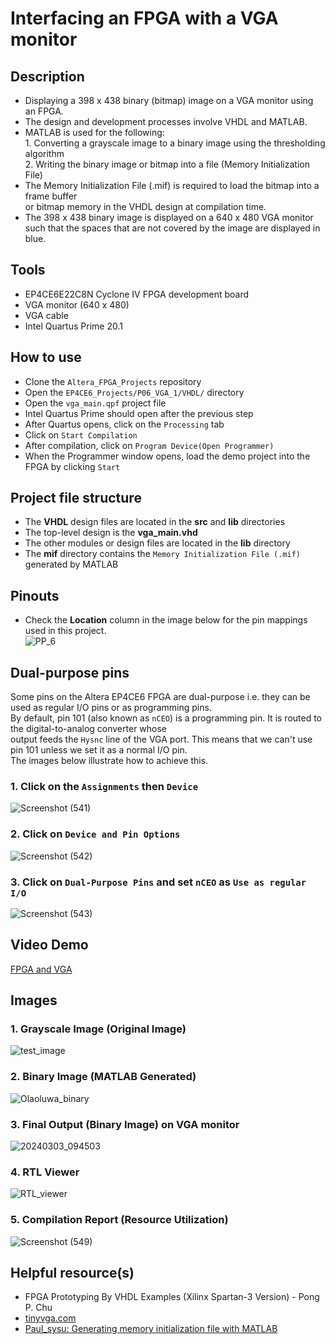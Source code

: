 # Interfacing an FPGA with a VGA monitor 

## Description    
- Displaying a 398 x 438 binary (bitmap) image on a VGA monitor using an FPGA.  
- The design and development processes involve VHDL and MATLAB.  
- MATLAB is used for the following:   
		1. Converting a grayscale image to a binary image using the thresholding algorithm  
		2. Writing the binary image or bitmap into a file (Memory Initialization File)  
- The Memory Initialization File (.mif) is required to load the bitmap into a frame buffer  
or bitmap memory in the VHDL design at compilation time.
- The 398 x 438 binary image is displayed on a 640 x 480 VGA monitor such that the spaces that are not
covered by the image are displayed in blue.

## Tools  
- EP4CE6E22C8N Cyclone IV FPGA development board
- VGA monitor (640 x 480)  
- VGA cable  
- Intel Quartus Prime 20.1  

## How to use  
- Clone the ``Altera_FPGA_Projects`` repository  
- Open the ``EP4CE6_Projects/P06_VGA_1/VHDL/`` directory  
- Open the ``vga_main.qpf`` project file  
- Intel Quartus Prime should open after the previous step  
- After Quartus opens, click on the ``Processing`` tab  
- Click on ``Start Compilation``  
- After compilation, click on ``Program Device(Open Programmer)``  
- When the Programmer window opens, load the demo project into the FPGA by clicking ``Start`` 

## Project file structure  
- The **VHDL** design files are located in the **src** and **lib** directories  
- The top-level design is the **vga_main.vhd**  
- The other modules or design files are located in the **lib** directory  
- The **mif** directory contains the ``Memory Initialization File (.mif)`` generated by MATLAB  

## Pinouts  
- Check the **Location** column in the image below for the pin mappings used in this project.    
![PP_6](https://github.com/MUDAL/Altera_FPGA_Projects/assets/46250887/3b361a53-b01c-4ff2-b69f-af6d5dd7ba1a)

## Dual-purpose pins  
Some pins on the Altera EP4CE6 FPGA are dual-purpose i.e. they can be used as regular I/O pins or as programming pins.  
By default, pin 101 (also known as ``nCEO``) is a programming pin. It is routed to the digital-to-analog converter whose  
output feeds the ``Hysnc`` line of the VGA port. This means that we can't use pin 101 unless we set it as a normal I/O pin.  
The images below illustrate how to achieve this.  
### 1. Click on the ``Assignments`` then ``Device``    
![Screenshot (541)](https://github.com/MUDAL/Altera_FPGA_Projects/assets/46250887/504f5fbe-3d29-4ada-ae67-1d55cd0d6a2b)  
### 2. Click on ``Device and Pin Options``  
![Screenshot (542)](https://github.com/MUDAL/Altera_FPGA_Projects/assets/46250887/e4060aed-3db8-4fc5-b612-175f24c22a6e)  
### 3. Click on ``Dual-Purpose Pins`` and set ``nCEO`` as ``Use as regular I/O``  
![Screenshot (543)](https://github.com/MUDAL/Altera_FPGA_Projects/assets/46250887/b380e5d8-d0e3-4c92-b07d-7dc2087eb06e)  

## Video Demo  
[FPGA and VGA](https://drive.google.com/file/d/1PZm1XRNfcaJq4v5hTRurt_n4ybjiqp33/view?usp=sharing)   
## Images    
### 1. Grayscale Image (Original Image)    
![test_image](https://github.com/MUDAL/Altera_FPGA_Projects/assets/46250887/7e216ce8-6392-4b67-b181-08206701c3ad)   
### 2. Binary Image (MATLAB Generated)    
![Olaoluwa_binary](https://github.com/MUDAL/Altera_FPGA_Projects/assets/46250887/843557bc-f56a-4f7f-a93c-e9a7831f2f5a)  
### 3. Final Output (Binary Image) on VGA monitor  
 ![20240303_094503](https://github.com/MUDAL/Altera_FPGA_Projects/assets/46250887/64d47288-3d06-4d2e-a575-811cfb104fb1)  
### 4. RTL Viewer  
![RTL_viewer](https://github.com/MUDAL/Altera_FPGA_Projects/assets/46250887/41637fb9-0419-4f69-be40-ffce65dceed5)  
### 5. Compilation Report (Resource Utilization)  
![Screenshot (549)](https://github.com/MUDAL/Altera_FPGA_Projects/assets/46250887/be6bd208-c4e5-45f9-b2f0-37bbf0fa4d52)   

## Helpful resource(s)  
- FPGA Prototyping By VHDL Examples (Xilinx Spartan-3 Version) - Pong P. Chu  
- [tinyvga.com](http://tinyvga.com/)
- [Paul_sysu: Generating memory initialization file with MATLAB](https://stackoverflow.com/questions/29862161/extracting-memory-initialization-file-mif-from-a-bmp-photo)  
